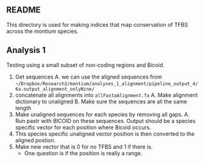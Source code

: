 ## README

This directory is used for making indices that map conservation of TFBS across the montium species.

## Analysis 1

Testing using a small subset of non-coding regions and Bicoid. 

1. Get sequences 
    A. we can use the aligned sequences from `~/Dropbox/Research2/montium/analyses_1_alignment/pipeline_output_4/6a.output_alignment_onlyNine/`
2. concatenate all alignments into `allFastaAlignment.fa`
    A.  Make alignment dictionary to unaligned
    B.  Make sure the sequences are all the same length 
3. Make unaligned sequences for each species by removing all gaps. 
    A. Run pastr with BICOID on these sequences. Output should be a species specific vector for each position where Bicoid occurs. 
4. This species specific unaligned vector position is then converted to the aligned postion. 
5. Make new vector that is 0 for no TFBS and 1 if there is.
    - One question is if the position is really a range.
